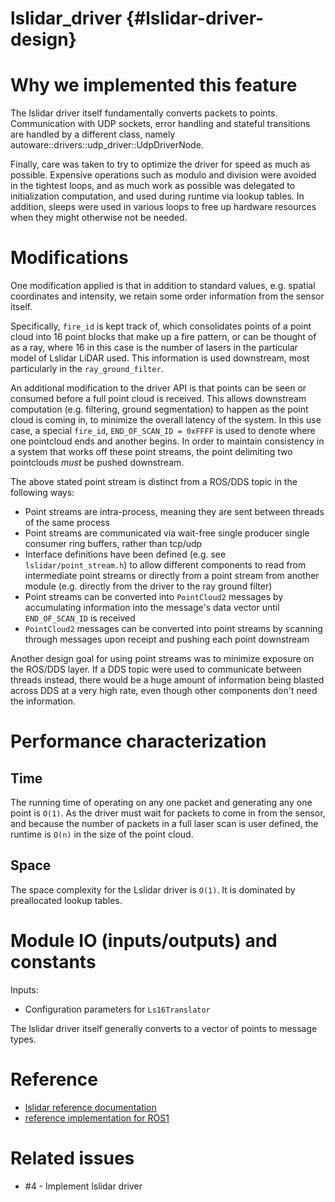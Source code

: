 lslidar_driver {#lslidar-driver-design}
===============

# Why we implemented this feature

The lslidar driver itself fundamentally converts packets to points. Communication with
UDP sockets, error handling and stateful transitions are handled by a different class,
namely autoware::drivers::udp_driver::UdpDriverNode.

Finally, care was taken to try to optimize the driver for speed as much as
possible. Expensive operations such as modulo and division were avoided in the
tightest loops, and as much work as possible was delegated to initialization
computation, and used during runtime via lookup tables. In addition, sleeps were
used in various loops to free up hardware resources when they might otherwise
not be needed.


# Modifications

One modification applied is that in addition to standard values, e.g. spatial
coordinates and intensity, we retain some order information from the sensor
itself.

Specifically, `fire_id` is kept track of, which consolidates points of a
point cloud into 16 point blocks that make up a fire pattern, or can be thought
of as a ray, where 16 in this case is the number of lasers in the particular
model of Lslidar LiDAR used. This information is used downstream, most
particularly in the `ray_ground_filter`.

An additional modification to the driver API is that points can be seen or
consumed before a full point cloud is received. This allows downstream
computation (e.g. filtering, ground segmentation) to happen as the point cloud
is coming in, to minimize the overall latency of the system. In this use case,
a special `fire_id`, `END_OF_SCAN_ID = 0xFFFF` is used to denote where one
pointcloud ends and another begins. In order to maintain consistency in a system
that works off these point streams, the point delimiting two pointclouds *must*
be pushed downstream.

The above stated point stream is distinct from a ROS/DDS topic in the following
ways:

- Point streams are intra-process, meaning they are sent between threads of the
same process
- Point streams are communicated via wait-free single producer single consumer
ring buffers, rather than tcp/udp
- Interface definitions have been defined (e.g. see `lslidar/point_stream.h`)
to allow different components to read from intermediate point streams or
directly from a point stream from another module (e.g. directly from the driver
  to the ray ground filter)
- Point streams can be converted into `PointCloud2` messages by accumulating
information into the message's data vector until `END_OF_SCAN_ID` is received
- `PointCloud2` messages can be converted into point streams by scanning through
messages upon receipt and pushing each point downstream

Another design goal for using point streams was to minimize exposure on the
ROS/DDS layer. If a DDS topic were used to communicate between threads instead,
there would be a huge amount of information being blasted across DDS at a very
high rate, even though other components don't need the information.


# Performance characterization


## Time

The running time of operating on any one packet and generating any one point is
`O(1)`. As the driver must wait for packets to come in from the sensor,
and because the number of packets in a full laser scan is user defined, the
runtime is `O(n)` in the size of the point cloud.


## Space

The space complexity for the Lslidar driver is `O(1)`. It is dominated by preallocated
lookup tables.


# Module IO (inputs/outputs) and constants

Inputs:

- Configuration parameters for `Ls16Translator`

The lslidar driver itself generally converts to a vector of points to
message types.


# Reference

- [lslidar reference documentation](http://lslidarlidar.com/downloads.html)
- [reference implementation for ROS1](https://github.com/ros-drivers/lslidar/tree/e306deb03c033c0f3d41c27b8b7b4979251eb1fa)


# Related issues

- #4 - Implement lslidar driver
